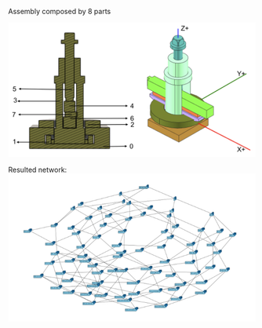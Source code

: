 Assembly composed by 8 parts

![alt text](https://github.com/JoaoPJPrioli/Disassembly-assessment-from-CAD-based-collision-evaluation-for-sequence-planning/blob/main/Images/assemblyCAD.png "Tool Post CAD Assembly")


Resulted network:
![alt text](https://github.com/JoaoPJPrioli/Disassembly-assessment-from-CAD-based-collision-evaluation-for-sequence-planning/blob/main/Images/DisassemblyNetwork.png "Tool Post CAD disassembly sequence")

